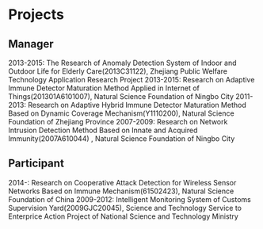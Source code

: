 # Projects


## Manager
2013-2015:  The Research of Anomaly Detection System of Indoor and Outdoor Life for Elderly Care(2013C31122), Zhejiang Public Welfare Technology Application Research Project
2013-2015: Research on Adaptive Immune Detector Maturation Method Applied in Internet of Things(201301A6101007), Natural Science Foundation of Ningbo City
2011-2013:  Research on Adaptive Hybrid Immune Detector Maturation Method Based on Dynamic Coverage Mechanism(Y1110200), Natural Science Foundation of Zhejiang Province 
2007-2009: Research on Network Intrusion Detection Method Based on Innate and Acquired Immunity(2007A610044) , Natural Science Foundation of Ningbo City

## Participant
2014-:      Research on Cooperative Attack Detection for Wireless Sensor Networks Based on Immune Mechanism(61502423), Natural Science Foundation of China
2009-2012:  Intelligent Monitoring System of Customs Supervision Yard(2009GJC20045), Science and Technology Service to Enterprice Action Project of National Science and Technology Ministry



